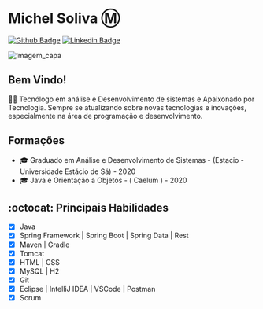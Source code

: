 # Michel Soliva :m:

[![Github Badge](https://img.shields.io/badge/-Github-000?style=flat-square&logo=Github&logoColor=white&link=https://github.com/solivamichel/)](https://github.com/solivamichel/)
[![Linkedin Badge](https://img.shields.io/badge/-LinkedIn-blue?style=flat-square&logo=Linkedin&logoColor=white&link=https://www.linkedin.com/in/michel-soliva-737508137/)](https://www.linkedin.com/in/michel-soliva-737508137/)

![Imagem_capa](https://constantetecnologia.com.br/wp-content/uploads/2020/06/800px-Java-Debugging-Tips-881x441-1.jpg)

## Bem Vindo!
:man_technologist: Tecnólogo em análise e Desenvolvimento de sistemas e Apaixonado por Tecnologia. Sempre
se atualizando sobre novas tecnologias e inovações, especialmente na área de programação e
desenvolvimento.

## Formações
- 🎓 Graduado em Análise e Desenvolvimento de Sistemas - (Estacio - Universidade Estácio de Sá) - 2020
- 🎓 Java e Orientação a Objetos - ( Caelum ) - 2020

## :octocat:  Principais Habilidades
- [x] Java
- [x] Spring Framework | Spring Boot | Spring Data | Rest
- [x] Maven | Gradle 
- [x] Tomcat 
- [x] HTML | CSS
- [x] MySQL | H2 
- [x] Git
- [x] Eclipse | IntelliJ IDEA | VSCode | Postman 
- [x] Scrum
